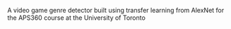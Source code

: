 A video game genre detector built using transfer learning from AlexNet for the APS360 course at the University of Toronto
